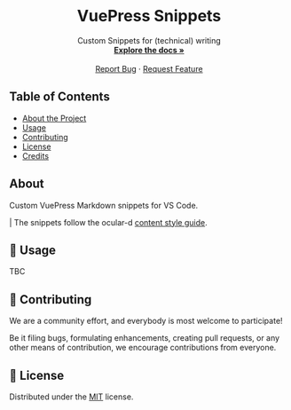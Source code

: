 <!-- PROJECT LOGO -->

<br />
<p align="center">
  <h1 align="center">VuePress Snippets</h1>

  <p align="center">
    Custom Snippets for (technical) writing
    <br />
    <a href="https://github.com/ocular-d/vscode-vp-snippets"><strong>Explore the docs »</strong></a>
    <br />
    <br />
    <a href="https://github.com/ocular-d/vscode-vp/issues">Report Bug</a>
    ·
    <a href="https://github.com/ocular-d/vscode-vp-snippets/issues">Request Feature</a>
  </p>
</p>

<!-- TABLE OF CONTENTS -->

## Table of Contents

- [About the Project](#about)
- [Usage](#usage)
- [Contributing](#contributing)
- [License](#📝-license)
- [Credits](#🙏-credits)

## About

Custom VuePress Markdown snippets for VS Code.

| The snippets follow the ocular-d [content style guide](https://ocular-d.github.io/styleguide-editorial/).

## 🚀 Usage

TBC

## 🤝 Contributing

We are a community effort, and everybody is most welcome to participate!

Be it filing bugs, formulating enhancements, creating pull requests, or any other means of contribution,
we encourage contributions from everyone.

## 📝 License

Distributed under the [MIT](https://choosealicense.com/licenses/mit/ "Link to license") license.

